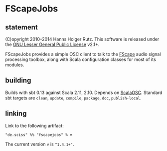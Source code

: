 # FScapeJobs

## statement

(C)opyright 2010&ndash;2014 Hanns Holger Rutz. This software is released under the [GNU Lesser General Public License](http://github.com/Sciss/FScapeJobs/blob/master/LICENSE) v2.1+.

FScapeJobs provides a simple OSC client to talk to the [FScape](http://sourceforge.net/projects/fscape/) audio signal processing toolbox, along with Scala configuration classes for most of its modules.

## building

Builds with sbt 0.13 against Scala 2.11, 2.10. Depends on [ScalaOSC](http://github.com/Sciss/ScalaOSC). Standard sbt targets are `clean`, `update`, `compile`, `package`, `doc`, `publish-local`.

## linking

Link to the following artifact:

    "de.sciss" %% "fscapejobs" % v

The current version `v` is `"1.4.1+"`.
